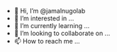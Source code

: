 - 👋 Hi, I’m @jamalnugolab
- 👀 I’m interested in ...
- 🌱 I’m currently learning ...
- 💞️ I’m looking to collaborate on ...
- 📫 How to reach me ...

<!---
jamalnugolab/jamalnugolab is a ✨ special ✨ repository because its `README.md` (this file) appears on your GitHub profile.
You can click the Preview link to take a look at your changes.
--->
